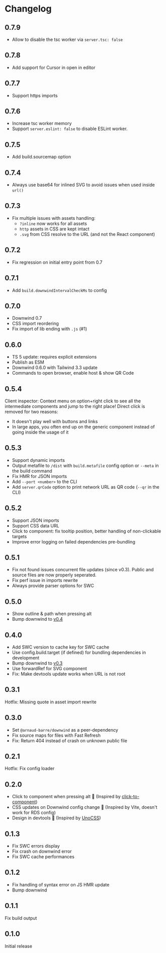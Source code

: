 # Changelog

## 0.7.9

- Allow to disable the tsc worker via `server.tsc: false`

## 0.7.8

- Add support for Cursor in open in editor

## 0.7.7

- Support https imports

## 0.7.6

- Increase tsc worker memory
- Support `server.eslint: false` to disable ESLint worker.

## 0.7.5

- Add build.sourcemap option

## 0.7.4

- Always use base64 for inlined SVG to avoid issues when used inside `url()`

## 0.7.3

- Fix multiple issues with assets handling:
  - `?inline` now works for all assets
  - `http` assets in CSS are kept intact
  - `.svg` from CSS resolve to the URL (and not the React component)

## 0.7.2

- Fix regression on initial entry point from 0.7

## 0.7.1

- Add `build.downwindIntervalCheckMs` to config

## 0.7.0

- Downwind 0.7
- CSS import reordering
- Fix import of lib ending with `.js` (#1)

## 0.6.0

- TS 5 update: requires explicit extensions
- Publish as ESM
- Downwind 0.6.0 with Tailwind 3.3 update
- Commands to open browser, enable host & show QR Code

## 0.5.4

Client inspector: Context menu on option+right click to see all the intermediate components and jump to the right place!
Direct click is removed for two reasons:

- It doesn't play well with buttons and links
- In large apps, you often end up on the generic component instead of going inside the usage of it

## 0.5.3

- Support dynamic imports
- Output metafile to `/dist` with `build.metafile` config option or `--meta` in the build command
- Fix HMR for JSON imports
- Add `--port <number>` to the CLI
- Add `server.qrCode` option to print network URL as QR code (`--qr` in the CLI)

## 0.5.2

- Support JSON imports
- Support CSS data URL
- Click to component: fix tooltip position, better handling of non-clickable targets
- Improve error logging on failed dependencies pre-bundling

## 0.5.1

- Fix not found issues concurrent file updates (since v0.3). Public and source files are now properly seperated.
- Fix perf issue in imports rewrite
- Always provide parser options for SWC

## 0.5.0

- Show outline & path when pressing alt
- Bump downwind to [v0.4](https://github.com/ArnaudBarre/downwind/releases/tag/v0.4.0)

## 0.4.0

- Add SWC version to cache key for SWC cache
- Use config.build.target (if defined) for bundling dependencies in development
- Bump downwind to [v0.3](https://github.com/ArnaudBarre/downwind/releases/tag/v0.3.0)
- Use forwardRef for SVG component
- Fix: Make devtools update works when URL is not root

## 0.3.1

Hotfix: Missing quote in asset import rewrite

## 0.3.0

- Set `@arnaud-barre/downwind` as a peer-dependency
- Fix source maps for files with Fast Refresh
- Fix: Return 404 instead of crash on unknown public file

## 0.2.1

Hotfix: Fix config loader

## 0.2.0

- Click to component when pressing alt 🎉 (Inspired by [click-to-component](https://github.com/ericclemmons/click-to-component))
- CSS updates on Downwind config change 🎉 (Inspired by Vite, doesn't work for RDS config)
- Design in devtools 🎉 (Inspired by [UnoCSS](https://github.com/unocss/unocss/tree/main/packages/vite#design-in-devtools))

## 0.1.3

- Fix SWC errors display
- Fix crash on downwind error
- Fix SWC cache performances

## 0.1.2

- Fix handling of syntax error on JS HMR update
- Bump downwind

## 0.1.1

Fix build output

## 0.1.0

Initial release
